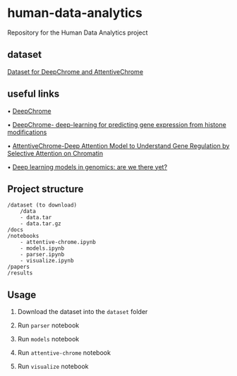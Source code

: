 # human-data-analytics

Repository for the Human Data Analytics project

## dataset

[Dataset for DeepChrome and AttentiveChrome](https://zenodo.org/record/2652278)

## useful links

• [DeepChrome](https://github.com/QData/DeepChrome)

• [DeepChrome- deep-learning for predicting gene expression from histone modifications](https://qdata.github.io/deep4biomed-web//2017/06/10/EpiGenome-DeepChrome/)

• [AttentiveChrome-Deep Attention Model to Understand Gene Regulation by Selective Attention on Chromatin](https://qdata.github.io/deep4biomed-web//2017/07/30/EpiGenome-AttentiveChrome/)

• [Deep learning models in genomics: are we there yet?](https://www.ncbi.nlm.nih.gov/pmc/articles/PMC7327302/)

## Project structure

```
/dataset (to download)
    /data
    - data.tar
    - data.tar.gz
/docs
/notebooks
    - attentive-chrome.ipynb
    - models.ipynb
    - parser.ipynb
    - visualize.ipynb
/papers
/results
```

## Usage

1. Download the dataset into the `dataset` folder

1. Run `parser` notebook

1. Run `models` notebook

1. Run `attentive-chrome` notebook

1. Run `visualize` notebook
